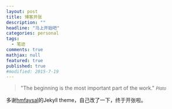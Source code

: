 ```yaml
---
layout: post
title: 博客开张
description: ""
headline: "马上开始吧"
categories: personal
tags: 
  - 笔迹
comments: true
mathjax: null
featured: true
published: true
#modified: 2015-7-19
---
```


>&quot;The beginning is the most important part of the work.&quot;
><small><cite title="Plato">Plato</cite></small>

多谢[hmfaysal](http://www.hossainmohdfaysal.com/)的Jekyll theme，自己改了一下，终于开张啦。